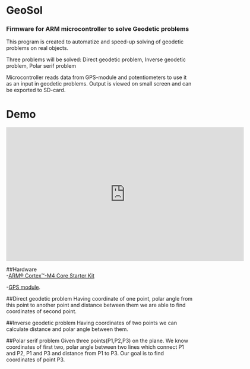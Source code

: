 # GeoSol
### Firmware for ARM microcontroller to solve Geodetic problems
This program is created to automatize and speed-up solving of geodetic problems on real objects. 

Three problems will be solved: Direct geodetic problem, Inverse geodetic problem, Polar serif problem

Microcontroller reads data from GPS-module and potentiometers to use it as an input in geodetic problems. Output is viewed on small screen and can be exported to SD-card.

# Demo
<iframe width="640" height="360" src="https://www.youtube.com/embed/wYdfMhwXWZA?rel=0" frameborder="0" allowfullscreen></iframe>

##Hardware  
-<a href="https://developer.mbed.org/platforms/IBMEthernetKit/?cm_mc_uid=15423806122714366318128&cm_mc_sid_50200000=1459858340">ARM® Cortex™-M4 Core Starter Kit</a> 

-<a href="http://wiki.iteadstudio.com/Arduino_GPS_shield">GPS module</a>. 

##Direct geodetic problem
Having coordinate of one point, polar angle from this point to another point and distance between them we are able to find coordinates of second point.

##Inverse geodetic problem 
Having coordinates of two points we can calculate distance and polar angle between them.

##Polar serif problem 
Given three points(P1,P2,P3) on the plane. We know coordinates of first two, polar angle between two lines which connect P1 and P2, P1 and P3 and distance from P1 to P3. Our goal is to find coordinates of point P3.
